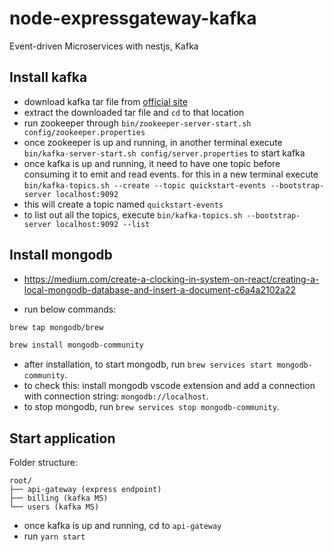 # node-expressgateway-kafka

Event-driven Microservices with nestjs, Kafka

## Install kafka

- download kafka tar file from [official site](https://kafka.apache.org/documentation/#quickstart)
- extract the downloaded tar file and `cd` to that location
- run zookeeper through `bin/zookeeper-server-start.sh config/zookeeper.properties`
- once zookeeper is up and running, in another terminal execute `bin/kafka-server-start.sh config/server.properties` to start kafka
- once kafka is up and running, it need to have one topic before consuming it to emit and read events. for this in a new terminal execute `bin/kafka-topics.sh --create --topic quickstart-events --bootstrap-server localhost:9092`
- this will create a topic named `quickstart-events`
- to list out all the topics, execute `bin/kafka-topics.sh --bootstrap-server localhost:9092 --list`

## Install mongodb

- https://medium.com/create-a-clocking-in-system-on-react/creating-a-local-mongodb-database-and-insert-a-document-c6a4a2102a22

- run below commands:

```bash
brew tap mongodb/brew
```

```bash
brew install mongodb-community
```

- after installation, to start mongodb, run `brew services start mongodb-community`.
- to check this: install mongodb vscode extension and add a connection with connection string: `mongodb://localhost`.
- to stop mongodb, run `brew services stop mongodb-community`.

## Start application

Folder structure:

```
root/
├── api-gateway (express endpoint)
├── billing (kafka MS)
└── users (kafka MS)
```

- once kafka is up and running, cd to `api-gateway`
- run `yarn start`
